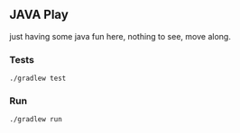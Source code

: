 ## JAVA Play

just having some java fun here, nothing to see, move along.

### Tests

`./gradlew test`

### Run

`./gradlew run`

